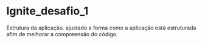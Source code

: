 # Ignite_desafio_1

Estrutura da aplicação. ajustado a forma como a aplicação está estruturada afim de melhorar a compreensão do código.
